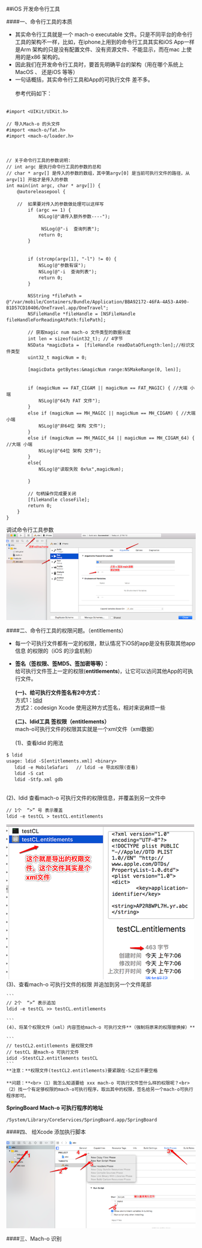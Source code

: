 ##iOS 开发命令行工具

####一、命令行工具的本质
- 其实命令行工具就是一个 mach-o executable 文件。只是不同平台的命令行工具的架构不一样，比如，在iphone上用到的命令行工具其实和iOS App一样是Arm 架构的只是没有配置文件、没有资源文件、不能显示，而在mac 上使用的是x86 架构的。
- 因此我们在开发命令行工具时，要首先明确平台的架构（用在哪个系统上 MacOS 、 还是iOS 等等）
- 一句话概括，其实命令行工具和App的可执行文件 差不多。
<br><br>参考代码如下：

```

#import <UIKit/UIKit.h>

// 导入Mach-o 的头文件
#import <mach-o/fat.h>
#import <mach-o/loader.h>



// 关于命令行工具的参数说明:
// int argc 是执行命令行工具的参数的总和
// char * argv[] 是传入的参数的数组，其中第argv[0] 是当前可执行文件的路径，从argv[1] 开始才是传入的参数
int main(int argc, char * argv[]) {
    @autoreleasepool {
        
    //  如果要对传入的参数做处理可以这样写
        if (argc == 1) {
            NSLog(@"请传入额外参数----");
            
             NSLog(@"-i  查询列表");
            return 0;
        }
        
        
        if (strcmp(argv[1], "-l") != 0) {
            NSLog(@"参数有误");
            NSLog(@"-i  查询列表");
            return 0;
        }
        
        NSString *filePath = @"/var/mobile/Containers/Bundle/Application/BBA92172-46FA-4A53-A490-B1D57CD10406/OneTravel.app/OneTravel";
        NSFileHandle *fileHandle = [NSFileHandle fileHandleForReadingAtPath:filePath];
        
        // 获取magic num mach-o 文件类型的数据长度
        int len = sizeof(uint32_t); // 4字节
        NSData *magicData =  [fileHandle readDataOfLength:len];//标识文件类型
        uint32_t magicNum = 0;
       
        [magicData getBytes:&magicNum range:NSMakeRange(0, len)];
        
        
        if (magicNum == FAT_CIGAM || magicNum == FAT_MAGIC) { //大端 小端
            NSLog(@"64为 FAT 文件");
        }
        else if (magicNum == MH_MAGIC || magicNum == MH_CIGAM) { //大端 小端
            NSLog(@"非64位 架构 文件");
        }
        else if (magicNum == MH_MAGIC_64 || magicNum == MH_CIGAM_64) { //大端 小端
            NSLog(@"64位 架构 文件");
        }
        else{
            NSLog(@"读取失败 0x%x",magicNum);
            
        }
        
        // 句柄操作完成要关闭
        [fileHandle closeFile];
        return 0;
    }
}

```
调试命令行工具参数
![](/assets/Snip20180606_2.png)


####二、命令行工具的权限问题。（entitlements）

- 每一个可执行文件都有一定的权限，默认情况下iOS的app是没有获取其他app信息 的权限的（iOS 的沙盒机制）

- **签名（签权限、签MD5、签加密等等）：**<br> 给可执行文件签上一定的权限(**entitlements**)，让它可以访问其他App的可执行文件。<br><br> **(一)、给可执行文件签名有2中方式：**<br>方式1：[ldid](http://iphonedevwiki.net/index.php/Ldid) <br>方式2：codesign Xcode 使用这种方式签名，相对来说麻烦一些 <br><br> **(二)、ldid工具 签权限（entitlements）**<br>mach-o可执行文件的权限其实就是一个xml文件（xml数据）<br><br>(1)、查看ldid 的用法
```
$ ldid
usage: ldid -S[entitlements.xml] <binary>
   ldid -e MobileSafari   // ldid -e 导出权限(查看)
   ldid -S cat
   ldid -Stfp.xml gdb
```
<br>(2)、ldid 查看mach-o 可执行文件的权限信息，并覆盖到另一文件中
``` 
// 1个  “>” 号 表示覆盖
ldid -e testCL > testCL.entitlements  
```
![](/assets/Snip20180606_4.png)
<br>(3)、查看mach-o 可执行文件的权限 并追加到另一个文件尾部

    ``` 
    // 2个  “>” 表示追加
    ldid -e testCL >> testCL.entitlements    

    ```
    (4)、将某个权限文件（xml）内容签给mach-o 可执行文件**（强制将原来的权限替换掉）**
    
    ```
    // testCL2.entitlements 是权限文件
    // testCL 是mach-o 可执行文件
    idid -StestCL2.entitlements testCL
    ```
    **注意：**权限文件(testCL2.entitlements)要紧跟在-S之后不要空格
    
    **问题：**<br>（1）我怎么知道要给 xxx mach-o 可执行文件签什么样的权限呢？<br>（2）找一个有足够权限的mach-o可执行程序，取出其中的权限，签名给另一个mach-o可执行程序即可。
    
**SpringBoard Mach-o 可执行程序的地址**
```
/System/Library/CoreServices/SpringBoard.app/SpringBoard
```



####四、 给Xcode 添加执行脚本

![](/assets/Snip20180606_3.png)







####三、Mach-o 识别

























